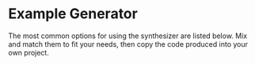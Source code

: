 # Example Generator

The most common options for using the synthesizer are listed below. Mix and match them to fit your needs, then copy the code produced into your own project.

<sandbox-container></sandbox-container>

